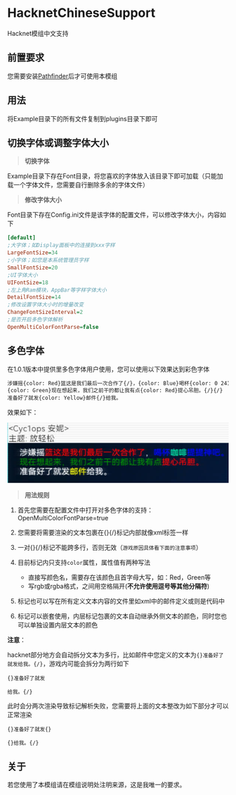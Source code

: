 # HacknetChineseSupport
Hacknet模组中文支持



## 前置要求

您需要安装[Pathfinder](https://github.com/Arkhist/Hacknet-Pathfinder)后才可使用本模组



## 用法

将Example目录下的所有文件复制到plugins目录下即可



## 切换字体或调整字体大小

> **切换字体**

Example目录下存在Font目录，将您喜欢的字体放入该目录下即可加载（只能加载一个字体文件，您需要自行删除多余的字体文件）

> **修改字体大小**

Font目录下存在Config.ini文件是该字体的配置文件，可以修改字体大小，内容如下

```ini
[default]
;大字体；如Display面板中的连接到xxx字样
LargeFontSize=34
;小字体；如您是本系统管理员字样
SmallFontSize=20
;UI字体大小
UIFontSize=18
;左上角Ram模块，AppBar等字样字体大小
DetailFontSize=14
;修改设置字体大小时的增量改变
ChangeFontSizeInterval=2
;是否开启多色字体解析
OpenMultiColorFontParse=false
```



## 多色字体

在1.0.1版本中提供里多色字体用户使用，您可以使用以下效果达到彩色字体

```tex
涉嫌摇{color: Red}篮这是我们最后一次合作了{/}，{color: Blue}喝杯{color: 0 241 162}咖啡{/}提提神吧。{/}
{color: Green}现在想起来，我们之前干的都让我有点{color: Red}提心吊胆。{/}{/}
准备好了就发{color: Yellow}邮件{/}给我。
```

效果如下：

![](img/font.jpg)

> **用法规则**

1. 首先您需要在配置文件中打开对多色字体的支持：OpenMultiColorFontParse=true
2. 您需要将需要渲染的文本包裹在{}{/}标记内部就像xml标签一样
3. 一对{}{/}标记不能跨多行，否则无效（`游戏原因具体看下面的注意事项`）
4. 目前标记内只支持`color`属性，属性值有两种写法
   - 直接写颜色名，需要存在该颜色且首字母大写，如：Red，Green等
   - 写rgb或rgba格式，之间用空格隔开(**不允许使用逗号等其他分隔符**)

5. 标记也可以写在所有定义文本内容的文件里如xml中的邮件定义或则是代码中

6. 标记可以嵌套使用，内层标记包裹的文本自动继承外侧文本的颜色，同时您也可以单独设置内层文本的颜色

**注意**：

hacknet部分地方会自动拆分文本为多行，比如邮件中您定义的文本为`{}准备好了就发给我。{/}`，游戏内可能会拆分为两行如下

`{}准备好了就发`

`给我。{/}`

此时会分两次渲染导致标记解析失败，您需要将上面的文本整改为如下部分才可以正常渲染

`{}准备好了就发{}`

`{}给我。{/}`



## 关于

若您使用了本模组请在模组说明处注明来源，这是我唯一的要求。
